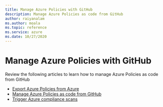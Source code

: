 ```yaml
--- 
title: Manage Azure Policies with GitHub  
description: Manage Azure Policies as code from GitHub 
author: raiyanalam 
ms.author: moala 
ms.topic: reference
ms.service: azure 
ms.date: 10/27/2020
---
```



# Manage Azure Policies with GitHub

Review the following articles to learn how to manage Azure Policies as code from GitHub

- [Export Azure Policies from Azure](https://docs.microsoft.com/azure/governance/policy/how-to/export-resources)   
- [Manage Azure Policies as code from GitHub](https://docs.microsoft.com/azure/governance/policy/tutorials/policy-as-code-github)
- [Trigger Azure compliance scans](https://docs.microsoft.com/azure/governance/policy/how-to/get-compliance-data#on-demand-evaluation-scan)  
